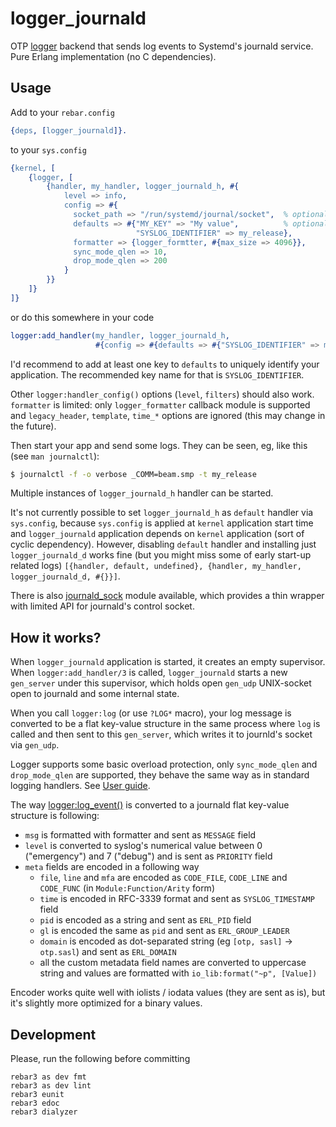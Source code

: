 logger_journald
===============

OTP [logger](http://erlang.org/doc/apps/kernel/logger_chapter.html) backend that sends log
events to Systemd's journald service.
Pure Erlang implementation (no C dependencies).

Usage
-----

Add to your `rebar.config`

```erlang
{deps, [logger_journald]}.
```

to your `sys.config`

```erlang
{kernel, [
    {logger, [
        {handler, my_handler, logger_journald_h, #{
            level => info,
            config => #{
              socket_path => "/run/systemd/journal/socket",  % optional
              defaults => #{"MY_KEY" => "My value",          % optional
                            "SYSLOG_IDENTIFIER" => my_release},
              formatter => {logger_formtter, #{max_size => 4096}},
              sync_mode_qlen => 10,
              drop_mode_qlen => 200
            }
        }}
    ]}
]}
```

or do this somewhere in your code

```erlang
logger:add_handler(my_handler, logger_journald_h,
                   #{config => #{defaults => #{"SYSLOG_IDENTIFIER" => my_release}}}).
```

I'd recommend to add at least one key to `defaults` to uniquely identify your application. The
recommended key name for that is `SYSLOG_IDENTIFIER`.

Other `logger:handler_config()` options (`level`, `filters`) should also work.
`formatter` is limited: only `logger_formatter` callback module is supported and
`legacy_header`, `template`, `time_*` options are ignored (this may change in the future).

Then start your app and send some logs. They can be seen, eg, like this (see `man journalctl`):

```bash
$ journalctl -f -o verbose _COMM=beam.smp -t my_release
```

Multiple instances of `logger_journald_h` handler can be started.

It's not currently possible to set `logger_journald_h` as `default` handler via `sys.config`,
because `sys.config` is applied at `kernel` application start time and `logger_journald`
application depends on `kernel` application (sort of cyclic dependency). However, disabling
`default` handler and installing just `logger_journald_d` works fine (but you might miss some
of early start-up related logs)
`[{handler, default, undefined}, {handler, my_handler, logger_journald_d, #{}}]`.

There is also [journald_sock](src/journald_sock.erl) module available, which provides a thin wrapper
with limited API for journald's control socket.

How it works?
-------------

When `logger_journald` application is started, it creates an empty supervisor.
When `logger:add_handler/3` is called, `logger_journald` starts a new `gen_server` under
this supervisor, which holds open `gen_udp` UNIX-socket open to journald and some internal state.

When you call `logger:log` (or use `?LOG*` macro), your log message is converted to be a flat
key-value structure in the same process where `log` is called and then sent to this `gen_server`,
which writes it to journld's socket via `gen_udp`.

Logger supports some basic overload protection, only `sync_mode_qlen` and `drop_mode_qlen`
are supported, they behave the same way as in standard logging handlers. See
[User guide](http://erlang.org/doc/apps/kernel/logger_chapter.html#protecting-the-handler-from-overload).

The way [logger:log_event()](http://erlang.org/doc/man/logger.html#type-log_event) is converted
to a journald flat key-value structure is following:

* `msg` is formatted with formatter and sent as `MESSAGE` field
* `level` is converted to syslog's numerical value between 0 ("emergency") and 7 ("debug") and is
  sent as `PRIORITY` field
* `meta` fields are encoded in a following way
  * `file`, `line` and `mfa` are encoded as `CODE_FILE`, `CODE_LINE` and `CODE_FUNC` (in
    `Module:Function/Arity` form)
  * `time` is encoded in RFC-3339 format and sent as `SYSLOG_TIMESTAMP` field
  * `pid` is encoded as a string and sent as `ERL_PID` field
  * `gl` is encoded the same as `pid` and sent as `ERL_GROUP_LEADER`
  * `domain` is encoded as dot-separated string (eg `[otp, sasl]` -> `otp.sasl`) and sent as
    `ERL_DOMAIN`
  * all the custom metadata field names are converted to uppercase string and values are formatted
    with `io_lib:format("~p", [Value])`

Encoder works quite well with iolists / iodata values (they are sent as is), but it's slightly
more optimized for a binary values.

Development
-----------

Please, run the following before committing

```
rebar3 as dev fmt
rebar3 as dev lint
rebar3 eunit
rebar3 edoc
rebar3 dialyzer
```
